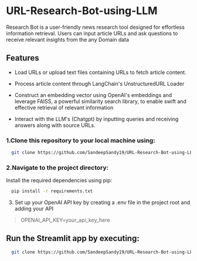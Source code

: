 # URL-Research-Bot-using-LLM
Research Bot is a user-friendly news research tool designed for effortless information retrieval. Users can input article URLs and ask questions to receive relevant insights from the any Domain data
## Features
- Load URLs or upload text files containing URLs to fetch article content.

- Process article content through LangChain's UnstructuredURL Loader

- Construct an embedding vector using OpenAI's embeddings and leverage FAISS, a powerful similarity search library, to enable swift and effective retrieval of relevant information

- Interact with the LLM's (Chatgpt) by inputting queries and receiving answers along with source URLs.

### 1.Clone this repository to your local machine using:

```bash
  git clone https://github.com/SandeepSandy19/URL-Research-Bot-using-LLM.git
```

### 2.Navigate to the project directory:


Install the required dependencies using pip:

```bash
  pip install -r requirements.txt
```

3. Set up your OpenAI API key by creating a .env file in the project root and adding your API

> OPENAI_API_KEY=your_api_key_here


## Run the Streamlit app by executing:
```bash
  git clone https://github.com/SandeepSandy19/URL-Research-Bot-using-LLM.git
```
